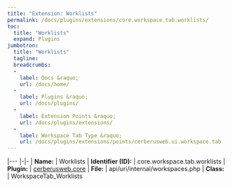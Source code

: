 ```yaml
---
title: "Extension: Worklists"
permalink: /docs/plugins/extensions/core.workspace.tab.worklists/
toc:
  title: "Worklists"
  expand: Plugins
jumbotron:
  title: "Worklists"
  tagline: 
  breadcrumbs:
  -
    label: Docs &raquo;
    url: /docs/home/
  -
    label: Plugins &raquo;
    url: /docs/plugins/
  -
    label: Extension Points &raquo;
    url: /docs/plugins/extensions/
  -
    label: Workspace Tab Type &raquo;
    url: /docs/plugins/extensions/points/cerberusweb.ui.workspace.tab
---
```


|---
|-|-
| **Name:** | Worklists
| **Identifier (ID):** | core.workspace.tab.worklists
| **Plugin:** | [cerberusweb.core](/docs/plugins/cerberusweb.core/)
| **File:** | api/uri/internal/workspaces.php
| **Class:** | WorkspaceTab_Worklists

